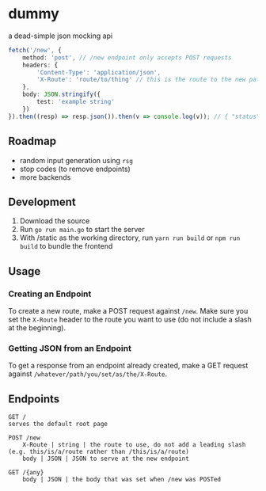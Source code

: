 # dummy

a dead-simple json mocking api

```typescript
fetch('/new', {
    method: 'post', // /new endpoint only accepts POST requests
    headers: {
        'Content-Type': 'application/json',
        'X-Route': 'route/to/thing' // this is the route to the new path, and must be set
    },
    body: JSON.stringify({
        test: 'example string'
    })
}).then((resp) => resp.json()).then(v => console.log(v)); // { "status": "success" }
```

## Roadmap

+ random input generation using `rsg`
+ stop codes (to remove endpoints)
+ more backends

## Development

1. Download the source
2. Run `go run main.go` to start the server
3. With /static as the working directory, run `yarn run build` or `npm run build` to bundle the frontend

## Usage

### Creating an Endpoint

To create a new route, make a POST request against `/new`. Make sure you set the `X-Route`
    header to the route you want to use (do not include a slash at the beginning).

### Getting JSON from an Endpoint

To get a response from an endpoint already created, make a GET request against
    `/whatever/path/you/set/as/the/X-Route`.

## Endpoints

```text
GET /
serves the default root page

POST /new
    X-Route | string | the route to use, do not add a leading slash (e.g. this/is/a/route rather than /this/is/a/route)
    body | JSON | JSON to serve at the new endpoint

GET /{any}
    body | JSON | the body that was set when /new was POSTed
```
